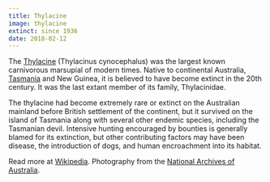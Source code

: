 ```yaml
---
title: Thylacine
image: thylacine
extinct: since 1936
date: 2018-02-12
---
```


The [Thylacine](/2018/02/12/thylacine/) (Thylacinus
cynocephalus) was the largest known carnivorous marsupial of modern times.
Native to continental Australia, [Tasmania](#) and New Guinea, it is believed
to have become extinct in the 20th century. It was the last extant member of
its family, Thylacinidae.

The thylacine had become extremely rare or extinct on the Australian mainland
before British settlement of the continent, but it survived on the island of
Tasmania along with several other endemic species, including the Tasmanian
devil. Intensive hunting encouraged by bounties is generally blamed for its
extinction, but other contributing factors may have been disease, the
introduction of dogs, and human encroachment into its habitat.

Read more at [Wikipedia](https://en.wikipedia.org/wiki/Thylacine).
Photography from the [National Archives of Australia](http://www.naa.gov.au/about-us/media/images/records-about-tasmania/image03.aspx).
